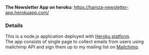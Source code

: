 **The Newsletter App on heroku:**  https://hamza-newsletter-app.herokuapp.com/

### Details
This is a node.js application deployed with [Heroku platform](https://www.heroku.com).  <br/>
The app consists of single page to collect emails from users using mailchimp API and sign them up to my mailing list on [Mailchimp](https://mailchimp.com/).

